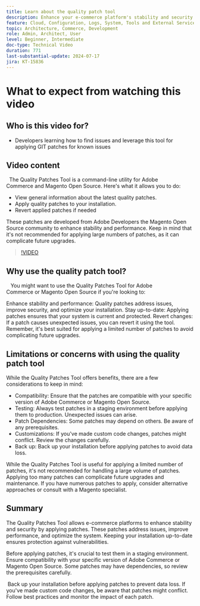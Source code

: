 ```yaml
---
title: Learn about the quality patch tool
description: Enhance your e-commerce platform's stability and security by applying quality patches. Stay up-to-date, address issues, and optimize performance with this essential tool.
feature: Cloud, Configuration, Logs, System, Tools and External Services
topic: Architecture, Commerce, Development
role: Admin, Architect, User
level: Beginner, Intermediate
doc-type: Technical Video
duration: 771
last-substantial-update: 2024-07-17
jira: KT-15836
---
```

# What to expect from watching this video

## Who is this video for?

* Developers learning how to find issues and leverage this tool for applying GIT patches for known issues

## Video content
 
The Quality Patches Tool is a command-line utility for Adobe Commerce and Magento Open Source. Here's what it allows you to do:

* View general information about the latest quality patches.
* Apply quality patches to your installation.
* Revert applied patches if needed 

These patches are developed from Adobe Developers the Magento Open Source community to enhance stability and performance. Keep in mind that it's not recommended for applying large numbers of patches, as it can complicate future upgrades.

>[!VIDEO](https://video.tv.adobe.com/v/3431436?learn=on)

## Why use the quality patch tool?
 
 You might want to use the Quality Patches Tool for Adobe Commerce or Magento Open Source if you're looking to:

Enhance stability and performance: Quality patches address issues, improve security, and optimize your installation.
Stay up-to-date: Applying patches ensures that your system is current and protected.
Revert changes: If a patch causes unexpected issues, you can revert it using the tool. Remember, it's best suited for applying a limited number of patches to avoid complicating future upgrades.  

## Limitations or concerns with using the quality patch tool

While the Quality Patches Tool offers benefits, there are a few considerations to keep in mind:

* Compatibility: Ensure that the patches are compatible with your specific version of Adobe Commerce or Magento Open Source.
* Testing: Always test patches in a staging environment before applying them to production. Unexpected issues can arise.
* Patch Dependencies: Some patches may depend on others. Be aware of any prerequisites.
* Customizations: If you've made custom code changes, patches might conflict. Review the changes carefully.
* Back up: Back up your installation before applying patches to avoid data loss. 

While the Quality Patches Tool is useful for applying a limited number of patches, it's not recommended for handling a large volume of patches. Applying too many patches can complicate future upgrades and maintenance. If you have numerous patches to apply, consider alternative approaches or consult with a Magento specialist. 

## Summary

The Quality Patches Tool allows e-commerce platforms to enhance stability and security by applying patches. These patches address issues, improve performance, and optimize the system. Keeping your installation up-to-date ensures protection against vulnerabilities.

Before applying patches, it's crucial to test them in a staging environment. Ensure compatibility with your specific version of Adobe Commerce or Magento Open Source. Some patches may have dependencies, so review the prerequisites carefully.

 Back up your installation before applying patches to prevent data loss. If you've made custom code changes, be aware that patches might conflict. Follow best practices and monitor the impact of each patch.
